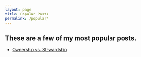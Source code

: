 ```yaml
---
layout: page
title: Popular Posts
permalink: /popular/
---
```


## These are a few of my most popular posts.

- [Ownership vs. Stewardship](https://peter.zaffina.net/blog/Ownership-vs-Stewardship/)
